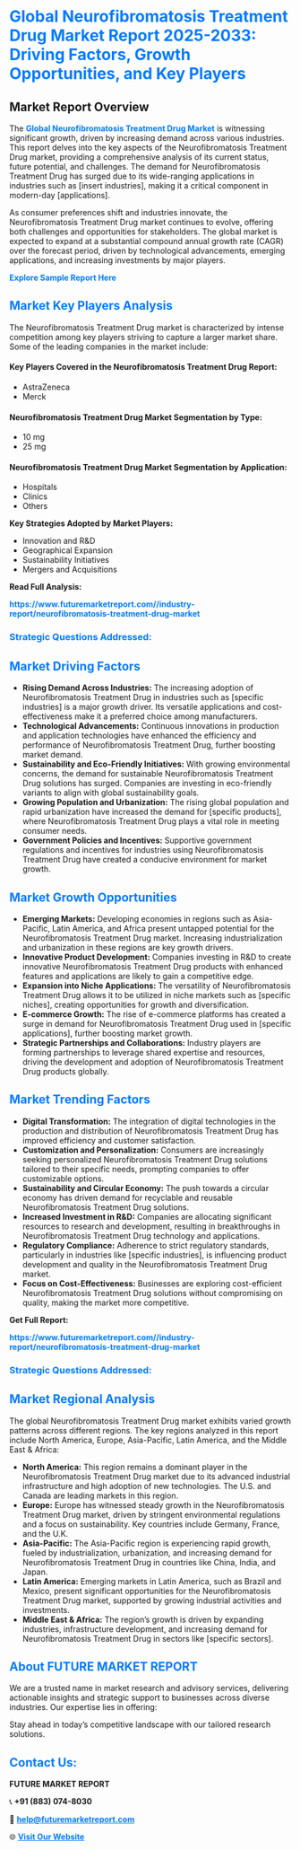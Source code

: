 <h1 style="color: #007BFF;">Global Neurofibromatosis Treatment Drug Market Report 2025-2033: Driving Factors, Growth Opportunities, and Key Players</h1>

<section id="overview">
<h2>Market Report Overview</h2>
<p>The <a href="https://www.futuremarketreport.com//industry-report/neurofibromatosis-treatment-drug-market" style="color: #007BFF; text-decoration: none;"><strong>Global Neurofibromatosis Treatment Drug Market</strong></a> is witnessing significant growth, driven by increasing demand across various industries. This report delves into the key aspects of the Neurofibromatosis Treatment Drug market, providing a comprehensive analysis of its current status, future potential, and challenges. The demand for Neurofibromatosis Treatment Drug has surged due to its wide-ranging applications in industries such as [insert industries], making it a critical component in modern-day [applications].</p>
<p>As consumer preferences shift and industries innovate, the Neurofibromatosis Treatment Drug market continues to evolve, offering both challenges and opportunities for stakeholders. The global market is expected to expand at a substantial compound annual growth rate (CAGR) over the forecast period, driven by technological advancements, emerging applications, and increasing investments by major players.</p>
</section>

<section id="overview">
<p><a href="https://www.futuremarketreport.com//request-sample/reportId=79977" style="color: #007BFF; text-decoration: none;"><strong>Explore Sample Report Here</strong></a></p>
</section>

<section id="key-players">
<h2 style="color: #007BFF;">Market Key Players Analysis</h2>
<p>The Neurofibromatosis Treatment Drug market is characterized by intense competition among key players striving to capture a larger market share. Some of the leading companies in the market include:</p>
<h4>Key Players Covered in the Neurofibromatosis Treatment Drug Report:</h4>
<ul><li>AstraZeneca</li><li>Merck</li></ul>
<h4>Neurofibromatosis Treatment Drug Market Segmentation by Type:</h4>
<ul><li>10 mg</li><li>25 mg</li></ul>

<h4>Neurofibromatosis Treatment Drug Market Segmentation by Application:</h4>
<ul><li>Hospitals</li><li>Clinics</li><li>Others</li></ul>
<p><strong>Key Strategies Adopted by Market Players:</strong></p>
<ul>
<li>Innovation and R&D</li>
<li>Geographical Expansion</li>
<li>Sustainability Initiatives</li>
<li>Mergers and Acquisitions</li>
</ul>
</section>

<section>
<p><strong>Read Full Analysis: </strong></p><a href="https://www.futuremarketreport.com//industry-report/neurofibromatosis-treatment-drug-market" style="color: #007BFF; text-decoration: none;"><strong>https://www.futuremarketreport.com//industry-report/neurofibromatosis-treatment-drug-market</strong></a>
<h3 style="color: #007BFF;">Strategic Questions Addressed:</h3>
</section>

<section id="driving-factors">
<h2 style="color: #007BFF;">Market Driving Factors</h2>
<ul>
<li><strong>Rising Demand Across Industries:</strong> The increasing adoption of Neurofibromatosis Treatment Drug in industries such as [specific industries] is a major growth driver. Its versatile applications and cost-effectiveness make it a preferred choice among manufacturers.</li>
<li><strong>Technological Advancements:</strong> Continuous innovations in production and application technologies have enhanced the efficiency and performance of Neurofibromatosis Treatment Drug, further boosting market demand.</li>
<li><strong>Sustainability and Eco-Friendly Initiatives:</strong> With growing environmental concerns, the demand for sustainable Neurofibromatosis Treatment Drug solutions has surged. Companies are investing in eco-friendly variants to align with global sustainability goals.</li>
<li><strong>Growing Population and Urbanization:</strong> The rising global population and rapid urbanization have increased the demand for [specific products], where Neurofibromatosis Treatment Drug plays a vital role in meeting consumer needs.</li>
<li><strong>Government Policies and Incentives:</strong> Supportive government regulations and incentives for industries using Neurofibromatosis Treatment Drug have created a conducive environment for market growth.</li>
</ul>
</section>

<section id="growth-opportunities">
<h2 style="color: #007BFF;">Market Growth Opportunities</h2>
<ul>
<li><strong>Emerging Markets:</strong> Developing economies in regions such as Asia-Pacific, Latin America, and Africa present untapped potential for the Neurofibromatosis Treatment Drug market. Increasing industrialization and urbanization in these regions are key growth drivers.</li>
<li><strong>Innovative Product Development:</strong> Companies investing in R&D to create innovative Neurofibromatosis Treatment Drug products with enhanced features and applications are likely to gain a competitive edge.</li>
<li><strong>Expansion into Niche Applications:</strong> The versatility of Neurofibromatosis Treatment Drug allows it to be utilized in niche markets such as [specific niches], creating opportunities for growth and diversification.</li>
<li><strong>E-commerce Growth:</strong> The rise of e-commerce platforms has created a surge in demand for Neurofibromatosis Treatment Drug used in [specific applications], further boosting market growth.</li>
<li><strong>Strategic Partnerships and Collaborations:</strong> Industry players are forming partnerships to leverage shared expertise and resources, driving the development and adoption of Neurofibromatosis Treatment Drug products globally.</li>
</ul>
</section>

<section id="trending-factors">
<h2 style="color: #007BFF;">Market Trending Factors</h2>
<ul>
<li><strong>Digital Transformation:</strong> The integration of digital technologies in the production and distribution of Neurofibromatosis Treatment Drug has improved efficiency and customer satisfaction.</li>
<li><strong>Customization and Personalization:</strong> Consumers are increasingly seeking personalized Neurofibromatosis Treatment Drug solutions tailored to their specific needs, prompting companies to offer customizable options.</li>
<li><strong>Sustainability and Circular Economy:</strong> The push towards a circular economy has driven demand for recyclable and reusable Neurofibromatosis Treatment Drug solutions.</li>
<li><strong>Increased Investment in R&D:</strong> Companies are allocating significant resources to research and development, resulting in breakthroughs in Neurofibromatosis Treatment Drug technology and applications.</li>
<li><strong>Regulatory Compliance:</strong> Adherence to strict regulatory standards, particularly in industries like [specific industries], is influencing product development and quality in the Neurofibromatosis Treatment Drug market.</li>
<li><strong>Focus on Cost-Effectiveness:</strong> Businesses are exploring cost-efficient Neurofibromatosis Treatment Drug solutions without compromising on quality, making the market more competitive.</li>
</ul>
</section>

<section>
<p><strong>Get Full Report: </strong></p><a href="https://www.futuremarketreport.com//industry-report/neurofibromatosis-treatment-drug-market" style="color: #007BFF; text-decoration: none;"><strong>https://www.futuremarketreport.com//industry-report/neurofibromatosis-treatment-drug-market</strong></a>
<h3 style="color: #007BFF;">Strategic Questions Addressed:</h3>
</section>


<section id="regional-analysis">
<h2 style="color: #007BFF;">Market Regional Analysis</h2>
<p>The global Neurofibromatosis Treatment Drug market exhibits varied growth patterns across different regions. The key regions analyzed in this report include North America, Europe, Asia-Pacific, Latin America, and the Middle East & Africa:</p>
<ul>
<li><strong>North America:</strong> This region remains a dominant player in the Neurofibromatosis Treatment Drug market due to its advanced industrial infrastructure and high adoption of new technologies. The U.S. and Canada are leading markets in this region.</li>
<li><strong>Europe:</strong> Europe has witnessed steady growth in the Neurofibromatosis Treatment Drug market, driven by stringent environmental regulations and a focus on sustainability. Key countries include Germany, France, and the U.K.</li>
<li><strong>Asia-Pacific:</strong> The Asia-Pacific region is experiencing rapid growth, fueled by industrialization, urbanization, and increasing demand for Neurofibromatosis Treatment Drug in countries like China, India, and Japan.</li>
<li><strong>Latin America:</strong> Emerging markets in Latin America, such as Brazil and Mexico, present significant opportunities for the Neurofibromatosis Treatment Drug market, supported by growing industrial activities and investments.</li>
<li><strong>Middle East & Africa:</strong> The region’s growth is driven by expanding industries, infrastructure development, and increasing demand for Neurofibromatosis Treatment Drug in sectors like [specific sectors].</li>
</ul>
</section>

<footer>
<h2 style="color: #007BFF;">About FUTURE MARKET REPORT</h2>
<p>We are a trusted name in market research and advisory services, delivering actionable insights and strategic support to businesses across diverse industries. Our expertise lies in offering:</p>

<p>Stay ahead in today’s competitive landscape with our tailored research solutions.</p>

<h2 style="color: #007BFF;">Contact Us:</h2>
<p><strong>FUTURE MARKET REPORT</strong></p>
<p>📞 <strong>+91 (883) 074-8030</strong></p>
<p>📧 <strong><a href="mailto:help@futuremarketreport.com" style="color: #007BFF;">help@futuremarketreport.com</a></strong></p>
<p>🌐 <strong><a href="https://www.futuremarketreport.com/" style="color: #007BFF;">Visit Our Website</a></strong></p>
</footer>